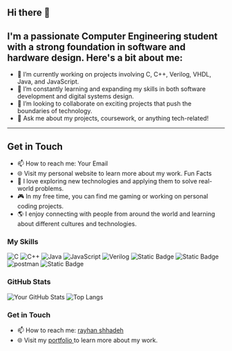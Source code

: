 ## Hi there 👋


## I'm a passionate Computer Engineering student with a strong foundation in software and hardware design. Here's a bit about me:

 - 🔭 I’m currently working on projects involving C, C++, Verilog, VHDL, Java, and JavaScript.
 - 🌱 I’m constantly learning and expanding my skills in both software development and digital systems design.
 - 👯 I’m looking to collaborate on exciting projects that push the boundaries of technology.
 - 💬 Ask me about my projects, coursework, or anything tech-related!
________________
## Get in Touch
- 📫 How to reach me: Your Email
- 🌐 Visit my personal website to learn more about my work.
Fun Facts
- 🚀 I love exploring new technologies and applying them to solve real-world problems.
- 🎮 In my free time, you can find me gaming or working on personal coding projects.
- 🌎 I enjoy connecting with people from around the world and learning about different cultures and technologies.

### My Skills

![C](https://img.shields.io/badge/C-00599C?style=flat-square&logo=c&logoColor=white)
![C++](https://img.shields.io/badge/C++-00599C?style=flat-square&logo=c%2B%2B&logoColor=white)
![Java](https://img.shields.io/badge/Java-007396?style=flat-square&logo=java&logoColor=white)
![JavaScript](https://img.shields.io/badge/JavaScript-F7DF1E?style=flat-square&logo=javascript&logoColor=black)
![Verilog](https://img.shields.io/badge/Verilog-555555?style=flat-square&logoColor=white)
![Static Badge](https://img.shields.io/badge/build-passing-darkorange?style=plastic&logo=VHDL&logoColor=FF8C00&label=VHDL&labelColor=white&color=FF8C00)
![Static Badge](https://img.shields.io/badge/build-Learning-darkgreen?style=flat-square&logo=Python&logoColor=003366&label=Python&labelColor=white)
![postman](https://img.shields.io/badge/build-passing-brightgreen?style=flat-square&logo=postman&logoColor=FFA500&label=Postman&labelColor=white)
![Static Badge](https://img.shields.io/badge/build-Learning-darkgreen?style=flat-square&logo=Node.Js&logoColor=00ff00&label=Node.Js&labelColor=white)

### GitHub Stats

![Your GitHub Stats](https://github-readme-stats.vercel.app/api?username=rayhan-shhadeh&show_icons=true&theme=radical)
![Top Langs](https://github-readme-stats.vercel.app/api/top-langs/?username=rayhan-shhadeh&layout=compact&theme=radical)

### Get in Touch

- 📫 How to reach me: [rayhan shhadeh](mailto:rayhanshhadeh@gmail.com)
- 🌐 Visit my [ portfolio ](https://rayhan-shhadeh.github.io/rayhanshhadeh.github.io/) to learn more about my work.
